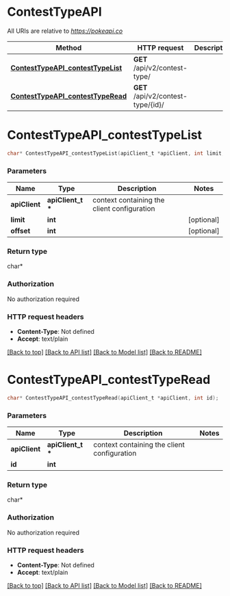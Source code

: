 # ContestTypeAPI

All URIs are relative to *https://pokeapi.co*

Method | HTTP request | Description
------------- | ------------- | -------------
[**ContestTypeAPI_contestTypeList**](ContestTypeAPI.md#ContestTypeAPI_contestTypeList) | **GET** /api/v2/contest-type/ | 
[**ContestTypeAPI_contestTypeRead**](ContestTypeAPI.md#ContestTypeAPI_contestTypeRead) | **GET** /api/v2/contest-type/{id}/ | 


# **ContestTypeAPI_contestTypeList**
```c
char* ContestTypeAPI_contestTypeList(apiClient_t *apiClient, int limit, int offset);
```

### Parameters
Name | Type | Description  | Notes
------------- | ------------- | ------------- | -------------
**apiClient** | **apiClient_t \*** | context containing the client configuration |
**limit** | **int** |  | [optional] 
**offset** | **int** |  | [optional] 

### Return type

char*



### Authorization

No authorization required

### HTTP request headers

 - **Content-Type**: Not defined
 - **Accept**: text/plain

[[Back to top]](#) [[Back to API list]](../README.md#documentation-for-api-endpoints) [[Back to Model list]](../README.md#documentation-for-models) [[Back to README]](../README.md)

# **ContestTypeAPI_contestTypeRead**
```c
char* ContestTypeAPI_contestTypeRead(apiClient_t *apiClient, int id);
```

### Parameters
Name | Type | Description  | Notes
------------- | ------------- | ------------- | -------------
**apiClient** | **apiClient_t \*** | context containing the client configuration |
**id** | **int** |  | 

### Return type

char*



### Authorization

No authorization required

### HTTP request headers

 - **Content-Type**: Not defined
 - **Accept**: text/plain

[[Back to top]](#) [[Back to API list]](../README.md#documentation-for-api-endpoints) [[Back to Model list]](../README.md#documentation-for-models) [[Back to README]](../README.md)


